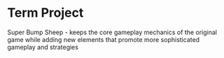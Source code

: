 # Term Project
Super Bump Sheep - keeps the core gameplay mechanics of the original game while adding new elements that promote more sophisticated gameplay and strategies
